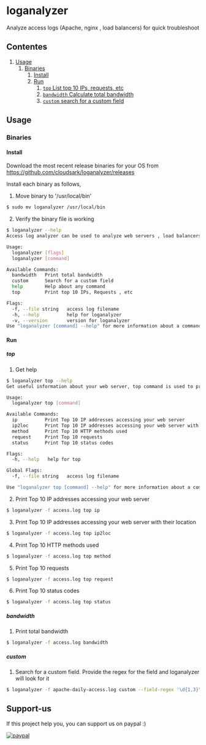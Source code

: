 # loganalyzer

Analyze access logs (Apache, nginx , load balancers) for quick troubleshoot

## Contentes

1. [Usage](#usage)
    1. [Binaries](#binaries)
        1. [Install](#install)
        1. [Run](#run)
            1. [`top` List top 10 IPs, requests, etc](#top)
            1. [`bandwidth` Calculate total bandwidth](#bandwidth)
            1. [`custom` search for a custom field](#custom)

## Usage

### Binaries

#### Install

Download the most recent release binaries for your OS from https://github.com/cloudsark/loganalyzer/releases

Install each binary as follows,

1. Move binary to '/usr/local/bin'
```bash
$ sudo mv loganalyzer /usr/local/bin 
```
2. Verify the binary file is working
```bash
$ loganalyzer --help
Access log analyzer can be used to analyze web servers , load balancers access logs

Usage:
  loganalyzer [flags]
  loganalyzer [command]

Available Commands:
  bandwidth   Print total bandwidth
  custom      Search for a custom field
  help        Help about any command
  top         Print top 10 IPs, Requests , etc

Flags:
  -f, --file string   access log filename
  -h, --help          help for loganalyzer
  -v, --version       version for loganalyzer
Use "loganalyzer [command] --help" for more information about a command.
```

#### Run

##### top

1. Get help
```bash
$ loganalyzer top --help
Get useful information about your web server, top command is used to print top 10 IPs, methods, requests and status codes

Usage:
  loganalyzer top [command]

Available Commands:
  ip          Print Top 10 IP addresses accessing your web server
  ip2loc      Print Top 10 IP addresses accessing your web server with their location
  method      Print Top 10 HTTP methods used
  request     Print Top 10 requests
  status      Print Top 10 status codes

Flags:
  -h, --help   help for top

Global Flags:
  -f, --file string   access log filename

Use "loganalyzer top [command] --help" for more information about a command.
```
2. Print Top 10 IP addresses accessing your web server
```bash
$ loganalyzer -f access.log top ip
```
3. Print Top 10 IP addresses accessing your web server with their location
```bash
$ loganalyzer -f access.log top ip2loc
```
4. Print Top 10 HTTP methods used
```bash
$ loganalyzer -f access.log top method
```
5. Print Top 10 requests
```bash
$ loganalyzer -f access.log top request
```
6. Print Top 10 status codes
```bash
$ loganalyzer -f access.log top status
```


##### bandwidth
1. Print total bandwidth
```bash
$ loganalyzer -f access.log bandwidth
```

##### custom
1. Search for a custom field. Provide the regex for the field and loganalyzer will look for it
```bash
$ loganalyzer -f apache-daily-access.log custom --field-regex '\d{1,3}\.\d{1,3}\.\d{1,3}\.\d{1,3}'
```

## Support-us
If this project help you, you can support us on paypal :) 

[![paypal](https://linuxdirection.s3-eu-west-1.amazonaws.com/support-paypal-2.png)](https://paypal.me/cloudsark?locale.x=en_US)
